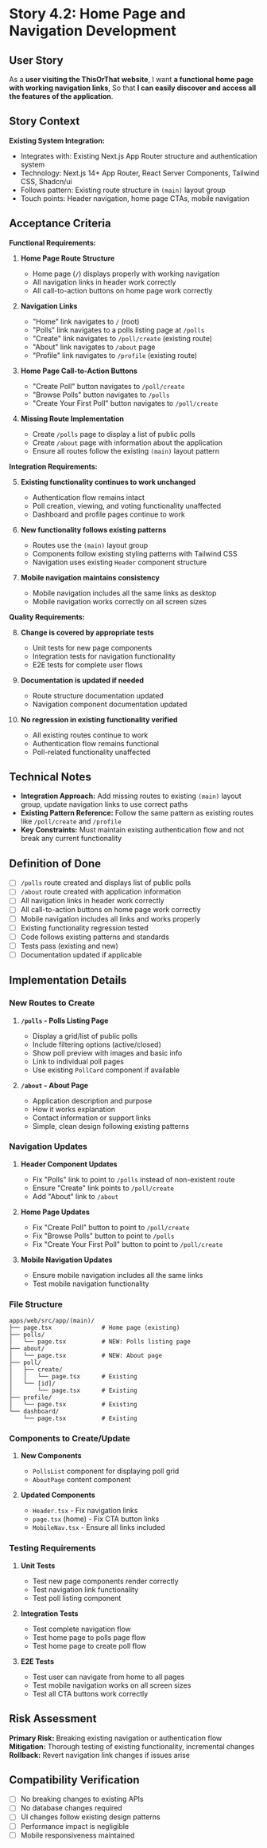 # Story 4.2: Home Page and Navigation Development

## User Story

As a **user visiting the ThisOrThat website**,
I want **a functional home page with working navigation links**,
So that **I can easily discover and access all the features of the application**.

## Story Context

**Existing System Integration:**
- Integrates with: Existing Next.js App Router structure and authentication system
- Technology: Next.js 14+ App Router, React Server Components, Tailwind CSS, Shadcn/ui
- Follows pattern: Existing route structure in `(main)` layout group
- Touch points: Header navigation, home page CTAs, mobile navigation

## Acceptance Criteria

**Functional Requirements:**

1. **Home Page Route Structure**
   - Home page (`/`) displays properly with working navigation
   - All navigation links in header work correctly
   - All call-to-action buttons on home page work correctly

2. **Navigation Links**
   - "Home" link navigates to `/` (root)
   - "Polls" link navigates to a polls listing page at `/polls`
   - "Create" link navigates to `/poll/create` (existing route)
   - "About" link navigates to `/about` page
   - "Profile" link navigates to `/profile` (existing route)

3. **Home Page Call-to-Action Buttons**
   - "Create Poll" button navigates to `/poll/create`
   - "Browse Polls" button navigates to `/polls`
   - "Create Your First Poll" button navigates to `/poll/create`

4. **Missing Route Implementation**
   - Create `/polls` page to display a list of public polls
   - Create `/about` page with information about the application
   - Ensure all routes follow the existing `(main)` layout pattern

**Integration Requirements:**

5. **Existing functionality continues to work unchanged**
   - Authentication flow remains intact
   - Poll creation, viewing, and voting functionality unaffected
   - Dashboard and profile pages continue to work

6. **New functionality follows existing patterns**
   - Routes use the `(main)` layout group
   - Components follow existing styling patterns with Tailwind CSS
   - Navigation uses existing `Header` component structure

7. **Mobile navigation maintains consistency**
   - Mobile navigation includes all the same links as desktop
   - Mobile navigation works correctly on all screen sizes

**Quality Requirements:**

8. **Change is covered by appropriate tests**
   - Unit tests for new page components
   - Integration tests for navigation functionality
   - E2E tests for complete user flows

9. **Documentation is updated if needed**
   - Route structure documentation updated
   - Navigation component documentation updated

10. **No regression in existing functionality verified**
    - All existing routes continue to work
    - Authentication flow remains functional
    - Poll-related functionality unaffected

## Technical Notes

- **Integration Approach:** Add missing routes to existing `(main)` layout group, update navigation links to use correct paths
- **Existing Pattern Reference:** Follow the same pattern as existing routes like `/poll/create` and `/profile`
- **Key Constraints:** Must maintain existing authentication flow and not break any current functionality

## Definition of Done

- [ ] `/polls` route created and displays list of public polls
- [ ] `/about` route created with application information
- [ ] All navigation links in header work correctly
- [ ] All call-to-action buttons on home page work correctly
- [ ] Mobile navigation includes all links and works properly
- [ ] Existing functionality regression tested
- [ ] Code follows existing patterns and standards
- [ ] Tests pass (existing and new)
- [ ] Documentation updated if applicable

## Implementation Details

### New Routes to Create

1. **`/polls` - Polls Listing Page**
   - Display a grid/list of public polls
   - Include filtering options (active/closed)
   - Show poll preview with images and basic info
   - Link to individual poll pages
   - Use existing `PollCard` component if available

2. **`/about` - About Page**
   - Application description and purpose
   - How it works explanation
   - Contact information or support links
   - Simple, clean design following existing patterns

### Navigation Updates

1. **Header Component Updates**
   - Fix "Polls" link to point to `/polls` instead of non-existent route
   - Ensure "Create" link points to `/poll/create`
   - Add "About" link to `/about`

2. **Home Page Updates**
   - Fix "Create Poll" button to point to `/poll/create`
   - Fix "Browse Polls" button to point to `/polls`
   - Fix "Create Your First Poll" button to point to `/poll/create`

3. **Mobile Navigation Updates**
   - Ensure mobile navigation includes all the same links
   - Test mobile navigation functionality

### File Structure

```
apps/web/src/app/(main)/
├── page.tsx              # Home page (existing)
├── polls/
│   └── page.tsx          # NEW: Polls listing page
├── about/
│   └── page.tsx          # NEW: About page
├── poll/
│   ├── create/
│   │   └── page.tsx      # Existing
│   └── [id]/
│       └── page.tsx      # Existing
├── profile/
│   └── page.tsx          # Existing
└── dashboard/
    └── page.tsx          # Existing
```

### Components to Create/Update

1. **New Components**
   - `PollsList` component for displaying poll grid
   - `AboutPage` content component

2. **Updated Components**
   - `Header.tsx` - Fix navigation links
   - `page.tsx` (home) - Fix CTA button links
   - `MobileNav.tsx` - Ensure all links included

### Testing Requirements

1. **Unit Tests**
   - Test new page components render correctly
   - Test navigation link functionality
   - Test poll listing component

2. **Integration Tests**
   - Test complete navigation flow
   - Test home page to polls page flow
   - Test home page to create poll flow

3. **E2E Tests**
   - Test user can navigate from home to all pages
   - Test mobile navigation works on all screen sizes
   - Test all CTA buttons work correctly

## Risk Assessment

**Primary Risk:** Breaking existing navigation or authentication flow
**Mitigation:** Thorough testing of existing functionality, incremental changes
**Rollback:** Revert navigation link changes if issues arise

## Compatibility Verification

- [ ] No breaking changes to existing APIs
- [ ] No database changes required
- [ ] UI changes follow existing design patterns
- [ ] Performance impact is negligible
- [ ] Mobile responsiveness maintained

